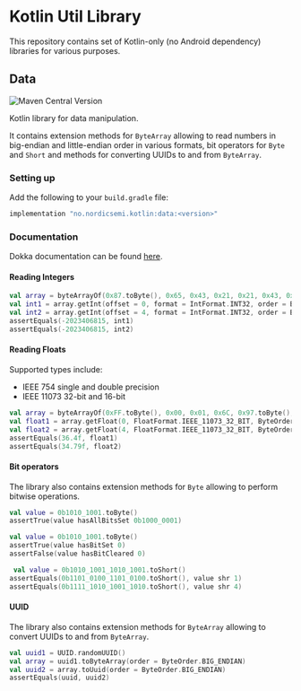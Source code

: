 # Kotlin Util Library

This repository contains set of Kotlin-only (no Android dependency) libraries for various purposes.

## Data

![Maven Central Version](https://img.shields.io/maven-central/v/no.nordicsemi.kotlin/data)

Kotlin library for data manipulation.

It contains extension methods for `ByteArray` allowing to read numbers in big-endian and little-endian 
order in various formats, bit operators for `Byte` and `Short` and methods for converting UUIDs to 
and from `ByteArray`.

### Setting up

Add the following to your `build.gradle` file:

```groovy
implementation "no.nordicsemi.kotlin:data:<version>"
```

### Documentation

Dokka documentation can be found [here](https://nordicsemiconductor.github.io/Kotlin-Util-Library/).

#### Reading Integers

```kotlin
val array = byteArrayOf(0x87.toByte(), 0x65, 0x43, 0x21, 0x21, 0x43, 0x65, 0x87.toByte())
val int1 = array.getInt(offset = 0, format = IntFormat.INT32, order = ByteOrder.BIG_ENDIAN)
val int2 = array.getInt(offset = 4, format = IntFormat.INT32, order = ByteOrder.LITTLE_ENDIAN)
assertEquals(-2023406815, int1)
assertEquals(-2023406815, int2)
```

#### Reading Floats

Supported types include:
* IEEE 754 single and double precision
* IEEE 11073 32-bit and 16-bit

```kotlin
val array = byteArrayOf(0xFF.toByte(), 0x00, 0x01, 0x6C, 0x97.toByte(), 0x0D, 0x00, 0xFE.toByte())
val float1 = array.getFloat(0, FloatFormat.IEEE_11073_32_BIT, ByteOrder.BIG_ENDIAN)
val float2 = array.getFloat(4, FloatFormat.IEEE_11073_32_BIT, ByteOrder.LITTLE_ENDIAN)
assertEquals(36.4f, float1)
assertEquals(34.79f, float2)
```

#### Bit operators

The library also contains extension methods for `Byte` allowing to perform bitwise operations.

```kotlin
val value = 0b1010_1001.toByte()
assertTrue(value hasAllBitsSet 0b1000_0001)
```

```kotlin
val value = 0b1010_1001.toByte()
assertTrue(value hasBitSet 0)
assertFalse(value hasBitCleared 0)
```

```kotlin
 val value = 0b1010_1001_1010_1001.toShort()
assertEquals(0b1101_0100_1101_0100.toShort(), value shr 1)
assertEquals(0b1111_1010_1001_1010.toShort(), value shr 4)
```

#### UUID

The library also contains extension methods for `ByteArray` allowing to convert UUIDs to and from `ByteArray`.

```kotlin
val uuid1 = UUID.randomUUID()
val array = uuid1.toByteArray(order = ByteOrder.BIG_ENDIAN)
val uuid2 = array.toUuid(order = ByteOrder.BIG_ENDIAN)
assertEquals(uuid, uuid2)
```
